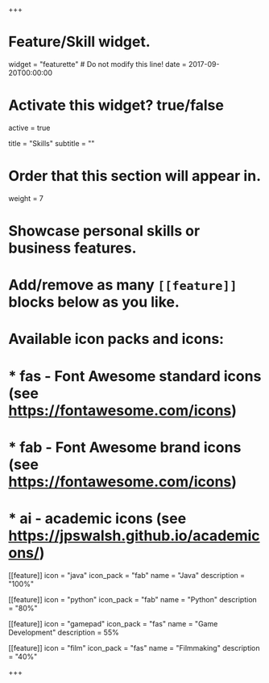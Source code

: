 +++
# Feature/Skill widget.
widget = "featurette"  # Do not modify this line!
date = 2017-09-20T00:00:00

# Activate this widget? true/false
active = true

title = "Skills"
subtitle = ""

# Order that this section will appear in.
weight = 7

# Showcase personal skills or business features.
#
# Add/remove as many `[[feature]]` blocks below as you like.
#
# Available icon packs and icons:
# * fas - Font Awesome standard icons (see https://fontawesome.com/icons)
# * fab - Font Awesome brand icons (see https://fontawesome.com/icons)
# * ai - academic icons (see https://jpswalsh.github.io/academicons/)

[[feature]]
  icon = "java"
  icon_pack = "fab"
  name = "Java"
  description = "100%"

[[feature]]
  icon = "python"
  icon_pack = "fab"
  name = "Python"
  description = "80%"

[[feature]]
  icon = "gamepad"
  icon_pack = "fas"
  name = "Game Development"
  description = 55%
  
[[feature]]
  icon = "film"
  icon_pack = "fas"
  name = "Filmmaking"
  description = "40%"  

+++
